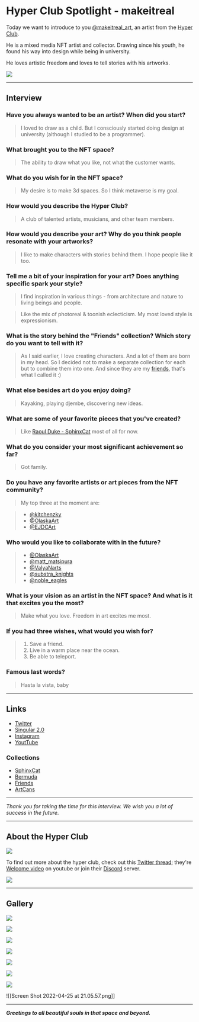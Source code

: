 # Hyper Club Spotlight - makeitreal

Today we want to introduce to you [@makeitreal_art](https://twitter.com/makeitreal_art), an artist from the [Hyper Club](https://twitter.com/Hyper_Club_nft).

He is a mixed media NFT artist and collector. Drawing since his youth, he found his way into design while being in university.

He loves artistic freedom and loves to tell stories with his artworks.

![](https://pbs.twimg.com/profile_banners/1410698487235330053/1643384865/1500x500)

---

## Interview

### Have you always wanted to be an artist? When did you start?

> I loved to draw as a child. But I consciously started doing design at university (although I studied to be a programmer).

### What brought you to the NFT space?

> The ability to draw what you like, not what the customer wants.

### What do you wish for in the NFT space?

> My desire is to make 3d spaces. So I think metaverse is my goal.

### How would you describe the Hyper Club?

> A club of talented artists, musicians, and other team members.

### How would you describe your art? Why do you think people resonate with your artworks?

> I like to make characters with stories behind them. I hope people like it too.

### Tell me a bit of your inspiration for your art? Does anything specific spark your style?

> I find inspiration in various things - from architecture and nature to living beings and people.

> Like the mix of photoreal & toonish eclecticism. My most loved style is expressionism.

### What is the story behind the "Friends" collection? Which story do you want to tell with it?

> As I said earlier, I love creating characters. And a lot of them are born in my head. So I decided not to make a separate collection for each but to combine them into one. And since they are my [friends](https://singular.app/collections/54d552eafbcfbf1d12-IDZ93), that's what I called it :)

### What else besides art do you enjoy doing?

> Kayaking, playing djembe, discovering new ideas.

### What are some of your favorite pieces that you've created?

> Like [Raoul Duke - SphinxCat](https://singular.app/collectibles/12149824-54d552eafbcfbf1d12-3B743-SPHINXCAT_7_RAOUL_DUKE-00000007) most of all for now.



### What do you consider your most significant achievement so far?

> Got family.

### Do you have any favorite artists or art pieces from the NFT community?

> My top three at the moment are:

> - [@kitchenzky](https://twitter.com/kitchenzky)
> - [@OlaskaArt](https://twitter.com/OlaskaArt)
> - [@EJDCArt](https://twitter.com/EJDCArt)

### Who would you like to collaborate with in the future?

> - [@OlaskaArt](https://twitter.com/OlaskaArt)
> - [@matt_matsipura](https://twitter.com/matt_matsipura)
> - [@ValyaNarts](https://twitter.com/ValyaNarts)
> - [@substra_knights](https://twitter.com/substra_knights)
> - [@noble_eagles](https://twitter.com/noble_eagles)

### What is your vision as an artist in the NFT space? And what is it that excites you the most?

> Make what you love. Freedom in art excites me most.

### If you had three wishes, what would you wish for?

> 1. Save a friend. 
> 2. Live in a warm place near the ocean. 
> 3. Be able to teleport.

### Famous last words?

> Hasta la vista, baby

---

## Links

- [Twitter](https://twitter.com/makeitreal_art)
- [Singular 2.0](https://singular.app/space/EVYumHxhGUddRMjup6kKf5Z8e92b6EcoLSMSnma2uYpH9d2?page=1&tab=created&creator=true&showCollections=yes)
- [Instagram](https://www.instagram.com/makeitreal_art/)
- [YoutTube](https://www.youtube.com/user/bobrobelka/videos)


### Collections
- [SphinxCat](https://singular.app/collections/54d552eafbcfbf1d12-3B743)
- [Bermuda](https://singular.app/collections/54d552eafbcfbf1d12-HGXQA)
- [Friends](https://singular.app/collections/54d552eafbcfbf1d12-IDZ93)
- [ArtCans](https://singular.app/collections/54d552eafbcfbf1d12-8UQVJ)

---

_Thank you for taking the time for this interview. We wish you a lot of success in the future._

---

## About the Hyper Club

![](https://pbs.twimg.com/profile_banners/1483038080173023237/1643380020/1500x500)

To find out more about the hyper club, check out this [Twitter thread](https://twitter.com/aemonk1/status/1511273578314059776); they're [Welcome video](https://app.subsocial.network/6203/hyper-club-introduction-31846) on youtube or join their [Discord](https://discord.gg/Y85gBMdH) server.

![](https://pbs.twimg.com/media/FN1kHIZXMAI3088?format=jpg&name=medium)

---

## Gallery

![](https://singular.app/_next/image?url=https%3A%2F%2Frmrk.mypinata.cloud%2Fipfs%2Fbafybeidt3rja5zvxmzp3omzmwhkicn6yijb46ge77pcscn2rsik55nj6ie&w=1920&q=100)

![](https://singular.app/_next/image?url=https%3A%2F%2Frmrk.mypinata.cloud%2Fipfs%2Fbafybeiffqissstdfe3ofizbygwnr5tpt2kd7ylyp7qxvv4knych2bbcp7a&w=1920&q=100)

![](https://singular.app/_next/image?url=https%3A%2F%2Frmrk.mypinata.cloud%2Fipfs%2Fbafybeigwd4qnb2wuvej5jnpfe7ilucxtvahmgre5wkkbsyz6bo5jju4soe&w=1920&q=100)

![](https://singular.app/_next/image?url=https%3A%2F%2Frmrk.mypinata.cloud%2Fipfs%2Fbafybeidfez3mv5talonkobftvixra4avlhwt34uxykmzyg4epxi6jtragu&w=1920&q=100)

![](https://singular.app/_next/image?url=https%3A%2F%2Frmrk.mypinata.cloud%2Fipfs%2Fbafybeifb4v4wcbqzaoqkarvnzwwo3f5otuosr64ge6hrnbc4ho2f3aesza&w=1920&q=100)

![](https://singular.app/_next/image?url=https%3A%2F%2Frmrk.mypinata.cloud%2Fipfs%2Fbafybeidev2k35bbyssacomvoxmpxnklhsvjfetet6rn3yg7oudwe6dzyrm&w=1920&q=100)

![](https://singular.app/_next/image?url=https%3A%2F%2Frmrk.mypinata.cloud%2Fipfs%2Fbafybeihw5oxoemsso5sc4z2eydl7h3daprckjhmdepjcrk4byigqzfikhu&w=1920&q=100)


![[Screen Shot 2022-04-25 at 21.05.57.png]]

---

**_Greetings to all beautiful souls in that space and beyond._**